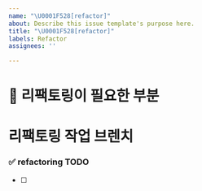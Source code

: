 ```yaml
---
name: "\U0001F528[refactor]"
about: Describe this issue template's purpose here.
title: "\U0001F528[refactor]"
labels: Refactor
assignees: ''

---
```


# 🔨 리팩토링이 필요한 부분 

# 리팩토링 작업 브렌치
<!-- refactor/issue-47-->

### ✅ refactoring TODO
<!-- 리팩토링 튜두  -->
- [ ]
